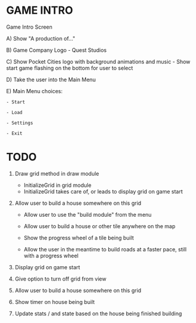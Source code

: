 
<h1> GAME INTRO </h1>

Game Intro Screen

A) Show "A production of..." 


B) Game Company Logo - Quest Studios 


C) Show Pocket Cities logo with background animations and music
    - Show start game flashing on the bottom for user to select
    
    
D) Take the user into the Main Menu 


E) Main Menu choices: 

    - Start
    
    - Load
    
    - Settings
    
    - Exit



<h1> TODO </h1>

1. Draw grid method in draw module 
    - InitializeGrid in grid module
    - InitializeGrid takes care of, or leads to display grid on game start

2. Allow user to build a house somewhere on this grid 
    - Allow user to use the "build module" from the menu 
    - Allow user to build a house or other tile anywhere on the map 
    - Show the progress wheel of a tile being built 
    
    - Allow the user in the meantime to build roads at a faster pace, still with a progress wheel 



2. Display grid on game start


3. Give option to turn off grid from view 


4. Allow user to build a house somewhere on this grid 

5. Show timer on house being built

6. Update stats / and state based on the house being finished building 



